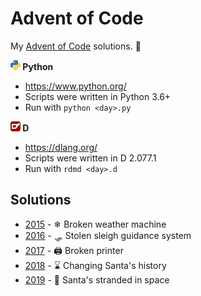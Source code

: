 Advent of Code
==============

My [Advent of Code](http://adventofcode.com/) solutions. 🎄 

**![Python](/images/python.png) Python**
* https://www.python.org/
* Scripts were written in Python 3.6+
* Run with `python <day>.py`

**![D](/images/d.png) D**
* https://dlang.org/
* Scripts were written in D 2.077.1
* Run with `rdmd <day>.d`

Solutions
---------

* [2015](2015/README.md) - ❄ Broken weather machine
* [2016](2016/README.md) - 🛷 Stolen sleigh guidance system
* [2017](2017/README.md) - 🖨 Broken printer
* [2018](2018/README.md) - ⌛ Changing Santa's history
* [2019](2019/README.md) - 🚀 Santa's stranded in space
